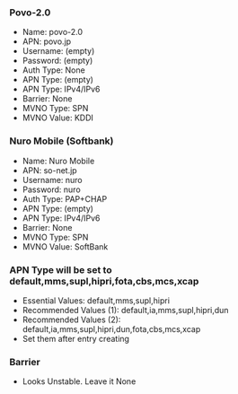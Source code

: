 ### Povo-2.0
* Name: povo-2.0
* APN: povo.jp
* Username: (empty)
* Password: (empty)
* Auth Type: None
* APN Type: (empty)
* APN Type: IPv4/IPv6
* Barrier: None
* MVNO Type: SPN
* MVNO Value: KDDI

### Nuro Mobile (Softbank)
* Name: Nuro Mobile
* APN: so-net.jp
* Username: nuro
* Password: nuro
* Auth Type: PAP+CHAP
* APN Type: (empty)
* APN Type: IPv4/IPv6
* Barrier: None
* MVNO Type: SPN
* MVNO Value: SoftBank



### APN Type will be set to default,mms,supl,hipri,fota,cbs,mcs,xcap
* Essential Values: default,mms,supl,hipri
* Recommended Values (1): default,ia,mms,supl,hipri,dun
* Recommended Values (2): default,ia,mms,supl,hipri,dun,fota,cbs,mcs,xcap
* Set them after entry creating

### Barrier
* Looks Unstable. Leave it None
